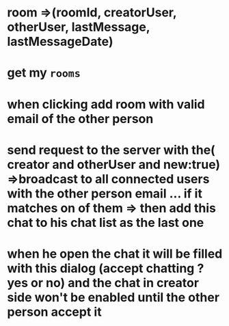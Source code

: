 # room =>(roomId, creatorUser, otherUser, lastMessage, lastMessageDate)

# get my `rooms`

# when clicking add room with valid email of the other person

# send request to the server with the( creator and otherUser and new:true) =>broadcast to all connected users with the other person email ... if it matches on of them => then add this chat to his chat list as the last one

# when he open the chat it will be filled with this dialog (accept chatting ? yes or no) and the chat in creator side won't be enabled until the other person accept it
